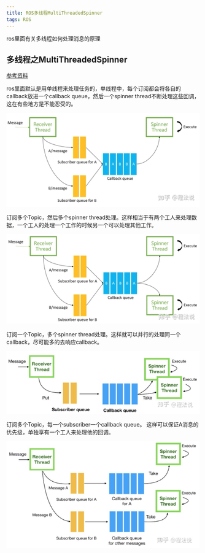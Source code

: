 ```yaml
---
title: ROS多线程MultiThreadedSpinner
tags: ROS
---
```


ros里面有关多线程如何处理消息的原理

<!--more-->
## 多线程之MultiThreadedSpinner
[参考资料](https://zhuanlan.zhihu.com/p/375418691)

ros里面默认是用单线程来处理任务的，单线程中，每个订阅都会将各自的callback放进一个callback queue，然后一个spinner thread不断处理这些回调，这在有些地方是不能忍受的。

![](/assets/ros/single_thread.png)

订阅多个Topic，然后多个spinner thread处理。这样相当于有两个工人来处理数据，一个工人的处理一个工作的时候另一个可以处理其他工作。

![](/assets/ros/multi_thread.png)

订阅一个Topic，多个spinner thread处理。这样就可以并行的处理同一个callback，尽可能多的去响应callback。

![](/assets/ros/multi_thread2.png)

订阅多个Topic，每一个subscriber一个callback queue。
这样可以保证A消息的优先级，单独享有一个工人来处理他的回调。

![](/assets/ros/multi_thread3.png)
